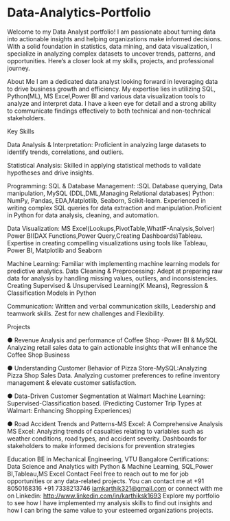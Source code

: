 # Data-Analytics-Portfolio
Welcome to my Data Analyst portfolio! I am passionate about turning data into actionable insights and helping organizations make informed decisions. With a solid foundation in statistics, data mining, and data visualization, I specialize in analyzing complex datasets to uncover trends, patterns, and opportunities. Here’s a closer look at my skills, projects, and professional journey.

About Me
I am a dedicated data analyst looking forward in leveraging data to drive business growth and efficiency. My expertise lies in utilizing SQL, Python(ML), MS Excel,Power BI and various data visualization tools to analyze and interpret data. I have a keen eye for detail and a strong ability to communicate findings effectively to both technical and non-technical stakeholders.

Key Skills

Data Analysis & Interpretation: Proficient in analyzing large datasets to identify trends, correlations, and outliers.

Statistical Analysis: Skilled in applying statistical methods to validate hypotheses and drive insights.

Programming: SQL & Database Management: :SQL Database querying, Data manipulation, MySQL (DDL,DML,Managing Relational databases) Python: NumPy, Pandas, EDA,Matplotlib, Seaborn, Scikit-learn.
Experienced in writing complex SQL queries for data extraction and manipulation.Proficient in Python for data analysis, cleaning, and automation.

Data Visualization: MS Excel(Lookups,PivotTable,WhatIF-Analysis,Solver) Power BI(DAX Functions,Power Query,Creating Dashboards)Tableau.  Expertise in creating compelling visualizations using tools like Tableau, Power BI, Matplotlib and Seaborn

Machine Learning: Familiar with implementing machine learning models for predictive analytics.
Data Cleaning & Preprocessing: Adept at preparing raw data for analysis by handling missing values, outliers, and inconsistencies.
Creating Supervised & Unsupervised Learning(K Means), Regression & Classification Models in Python

Communication: Written and verbal communication skills, Leadership and teamwork skills. Zest for new challenges and Flexibility. 





Projects 

● Revenue Analysis and performance of Coffee Shop -Power BI & MySQL Analyzing retail sales data to gain actionable insights that will enhance the Coffee Shop Business

● Understanding Customer Behavior of Pizza Store-MySQL:Analyzing Pizza Shop Sales Data. Analyzing customer preferences to refine inventory management & elevate customer satisfaction.

● Data-Driven Customer Segmentation at Walmart Machine Learning: Supervised-Classification based. (Predicting Customer Trip Types at Walmart: Enhancing Shopping Experiences) 

● Road Accident Trends and Patterns-MS Excel: A Comprehensive Analysis MS Excel: Analyzing trends of casualties relating to variables such as weather conditions, road types, and accident severity. Dashboards for stakeholders to make informed decisions for prevention strategies

Education
BE in Mechanical Engineering, VTU Bangalore
Certifications: Data Science and Analytics with Python & Machine Learning, SQL,Power BI,Tableau,MS Excel 
Contact
Feel free to reach out to me for job opportunities or any data-related projects. You can contact me at
+91 8050168316
+91 7338213746
iamkarthik321@gmail.com
or connect with me on
Linkedin:
 http://www.linkedin.com/in/karthiksk1693
Explore my portfolio to see how I have implemented my analysis skills to find out insights and how I can bring the same value to your esteemed organizations projects.

